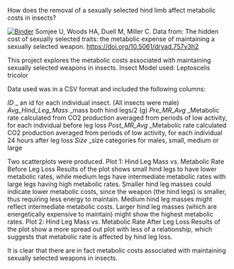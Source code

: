 How does the removal of a sexually selected hind limb affect metabolic costs in insects?

[![Binder](https://mybinder.org/badge_logo.svg)](https://mybinder.org/v2/gh/navalbeekarun/MetabolicCosts/HEAD)
Somjee U, Woods HA, Duell M, Miller C. 
Data from: The hidden cost of sexually selected traits: the metabolic expense of maintaining a sexually selected weapon. 
https://doi.org/10.5061/dryad.757v3h2

This project explores the metabolic costs associated with maintaining sexually selected weapons in insects. 
Insect Model used: Leptoscelis tricolor

Data used was in a CSV format and included the following columns:

*ID* _ an id for each individual insect. (All insects were male)
*Avg_Hind_Leg_Mass* _mass both hind legs/2 (g)
*Pre_MR_Avg* _Metabolic rate calculated from CO2 production averaged from
periods of low activity, for each individual before leg loss
*Post_MR_Avg* _Metabolic rate calculated CO2 production averaged from
periods of low activity, for each individual 24 hours after leg loss
*Size* _size categories for males, small, medium or large

Two scatterplots were produced. 
Plot 1: Hind Leg Mass vs. Metabolic Rate Before Leg Loss
Results of the plot shows small hind legs to have lower metabolic rates, while medium legs have intermediate metabolic rates with large legs having high metabolic rates.
Smaller hind leg masses could indicate lower metabolic costs, since the weapon (the hind legs) is smaller, thus requiring less energy to maintain.
Medium hind leg masses might reflect intermediate metabolic costs.
Larger hind leg masses (which are energetically expensive to maintain) might show the highest metabolic rates.
Plot 2: Hind Leg Mass vs. Metabolic Rate After Leg Loss
Results of the plot show a more spread out plot with less of a relationship, which suggests that metabolic rate is affected by hind leg loss. 

It is clear that there are in fact metabolic costs associated with maintaining sexually selected weapons in insects. 
